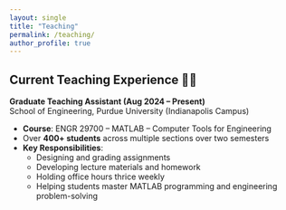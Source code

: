 ```yaml
---
layout: single
title: "Teaching"
permalink: /teaching/
author_profile: true
---
```


## Current Teaching Experience :man_teacher:

**Graduate Teaching Assistant (Aug 2024 – Present)**  
School of Engineering, Purdue University (Indianapolis Campus)

- **Course**: ENGR 29700 – MATLAB – Computer Tools for Engineering  
- Over **400+ students** across multiple sections over two semesters  
- **Key Responsibilities**:
  - Designing and grading assignments
  - Developing lecture materials and homework
  - Holding office hours thrice weekly
  - Helping students master MATLAB programming and engineering problem-solving
